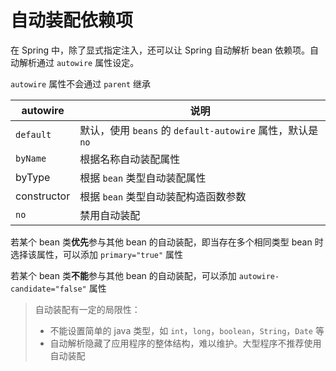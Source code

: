 # 自动装配依赖项

在 Spring 中，除了显式指定注入，还可以让 Spring 自动解析 bean 依赖项。自动解析通过 `autowire` 属性设定。

`autowire` 属性不会通过 `parent` 继承

|autowire|说明|
| -----------------| -------------------------------------|
|`default`|默认，使用 `beans` 的 `default-autowire` 属性，默认是 `no`|
|`byName`|根据名称自动装配属性|
|byType|根据 `bean` 类型自动装配属性|
|constructor|根据 `bean` 类型自动装配构造函数参数|
|`no`|禁用自动装配|

若某个 bean 类**优先**参与其他 bean 的自动装配，即当存在多个相同类型 bean 时选择该属性，可以添加 `primary="true"` 属性

若某个 bean 类**不能**参与其他 bean 的自动装配，可以添加 `autowire-candidate="false"` 属性

> 自动装配有一定的局限性：
>
> * 不能设置简单的 java 类型，如 `int`，`long`，`boolean`，`String`，`Date` 等
> * 自动解析隐藏了应用程序的整体结构，难以维护。大型程序不推荐使用自动装配

‍
